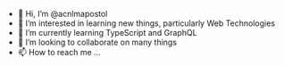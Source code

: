 - 👋 Hi, I’m @acnlmapostol
- 👀 I’m interested in learning new things, particularly Web Technologies
- 🌱 I’m currently learning TypeScript and GraphQL
- 💞️ I’m looking to collaborate on many things
- 📫 How to reach me ...

<!---
acnlmapostol/acnlmapostol is a ✨ special ✨ repository because its `README.md` (this file) appears on your GitHub profile.
You can click the Preview link to take a look at your changes.
--->
